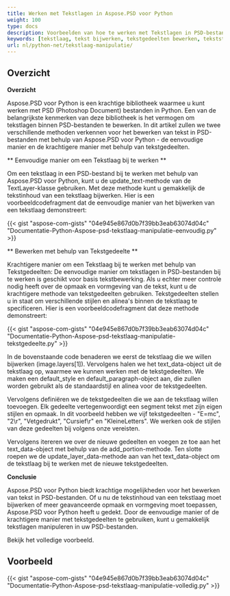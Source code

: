 ```yaml
---
title: Werken met Tekstlagen in Aspose.PSD voor Python
weight: 100
type: docs
description: Voorbeelden van hoe te werken met Tekstlagen in PSD-bestand
keywords: [tekstlaag, tekst bijwerken, tekstgedeelten bewerken, tekststijl, tekst alinea, psd api, python, codevoorbeeld]
url: nl/python-net/tekstlaag-manipulatie/
---
```


## **Overzicht**

**Overzicht**

Aspose.PSD voor Python is een krachtige bibliotheek waarmee u kunt werken met PSD (Photoshop Document) bestanden in Python. Een van de belangrijkste kenmerken van deze bibliotheek is het vermogen om tekstlagen binnen PSD-bestanden te bewerken. In dit artikel zullen we twee verschillende methoden verkennen voor het bewerken van tekst in PSD-bestanden met behulp van Aspose.PSD voor Python - de eenvoudige manier en de krachtigere manier met behulp van tekstgedeelten.

** Eenvoudige manier om een Tekstlaag bij te werken **

Om een tekstlaag in een PSD-bestand bij te werken met behulp van Aspose.PSD voor Python, kunt u de update_text-methode van de TextLayer-klasse gebruiken. Met deze methode kunt u gemakkelijk de tekstinhoud van een tekstlaag bijwerken. Hier is een voorbeeldcodefragment dat de eenvoudige manier van het bijwerken van een tekstlaag demonstreert:

{{< gist "aspose-com-gists" "04e945e867d0b7f39bb3eab63074d04c" "Documentatie-Python-Aspose-psd-tekstlaag-manipulatie-eenvoudig.py" >}}

** Bewerken met behulp van Tekstgedeelte **

Krachtigere manier om een Tekstlaag bij te werken met behulp van Tekstgedeelten: De eenvoudige manier om tekstlagen in PSD-bestanden bij te werken is geschikt voor basis tekstbewerking. Als u echter meer controle nodig heeft over de opmaak en vormgeving van de tekst, kunt u de krachtigere methode van tekstgedeelten gebruiken. Tekstgedeelten stellen u in staat om verschillende stijlen en alinea's binnen de tekstlaag te specificeren. Hier is een voorbeeldcodefragment dat deze methode demonstreert:

{{< gist "aspose-com-gists" "04e945e867d0b7f39bb3eab63074d04c" "Documentatie-Python-Aspose-psd-tekstlaag-manipulatie-tekstgedeelte.py" >}}

In de bovenstaande code benaderen we eerst de tekstlaag die we willen bijwerken (image.layers[1]). Vervolgens halen we het text_data-object uit de tekstlaag op, waarmee we kunnen werken met de tekstgedeelten. We maken een default_style en default_paragraph-object aan, die zullen worden gebruikt als de standaardstijl en alinea voor de tekstgedeelten.

Vervolgens definiëren we de tekstgedeelten die we aan de tekstlaag willen toevoegen. Elk gedeelte vertegenwoordigt een segment tekst met zijn eigen stijlen en opmaak. In dit voorbeeld hebben we vijf tekstgedeelten - "E=mc", "2\r", "Vetgedrukt", "Cursief\r" en "KleineLetters". We werken ook de stijlen van deze gedeelten bij volgens onze vereisten.

Vervolgens itereren we over de nieuwe gedeelten en voegen ze toe aan het text_data-object met behulp van de add_portion-methode. Ten slotte roepen we de update_layer_data-methode aan van het text_data-object om de tekstlaag bij te werken met de nieuwe tekstgedeelten.

**Conclusie**

Aspose.PSD voor Python biedt krachtige mogelijkheden voor het bewerken van tekst in PSD-bestanden. Of u nu de tekstinhoud van een tekstlaag moet bijwerken of meer geavanceerde opmaak en vormgeving moet toepassen, Aspose.PSD voor Python heeft u gedekt. Door de eenvoudige manier of de krachtigere manier met tekstgedeelten te gebruiken, kunt u gemakkelijk tekstlagen manipuleren in uw PSD-bestanden.

Bekijk het volledige voorbeeld.

## **Voorbeeld**
{{< gist "aspose-com-gists" "04e945e867d0b7f39bb3eab63074d04c" "Documentatie-Python-Aspose-psd-tekstlaag-manipulatie-volledig.py" >}}
